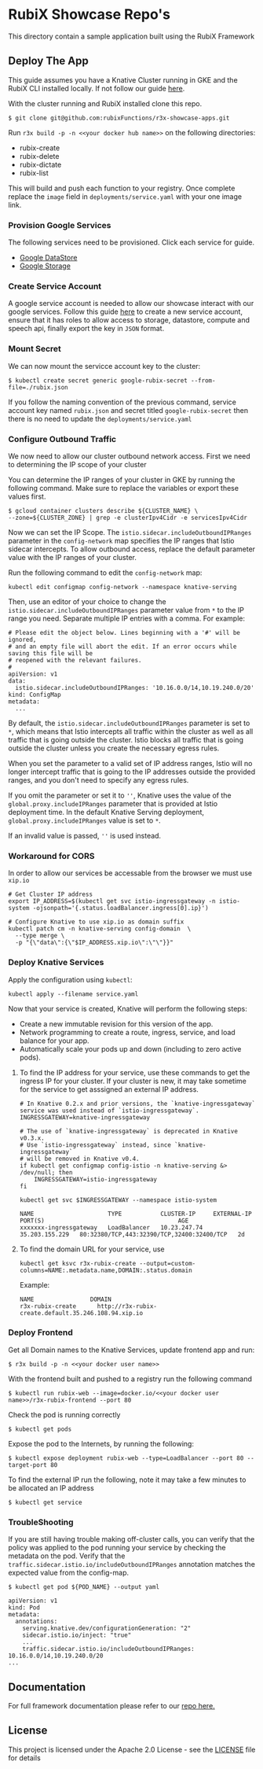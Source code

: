 # RubiX Showcase Repo's

This directory contain a sample application built using the RubiX Framework

## Deploy The App
This guide assumes you have a Knative Cluster running in GKE and the RubiX CLI installed locally. If not follow our guide [here](https://github.com/rubixFunctions/r3x-docs/blob/master/install/README.md).

With the cluster running and RubiX installed clone this repo.
```
$ git clone git@github.com:rubixFunctions/r3x-showcase-apps.git
```
Run `r3x build -p -n <<your docker hub name>>` on the following directories:
- rubix-create
- rubix-delete
- rubix-dictate
- rubix-list

This will build and push each function to your registry. Once complete replace the `image` field in `deployments/service.yaml` with your one image link. 

### Provision Google Services
The following services need to be provisioned. Click each service for guide.
- [Google DataStore](https://cloud.google.com/datastore/docs/quickstart)
- [Google Storage](https://cloud.google.com/storage/docs/quickstart-console)

### Create Service Account
A google service account is needed to allow our showcase interact with our google services. Follow this guide [here](https://developers.google.com/android/management/service-account) to create a new service account, ensure that it has roles to allow access to storage, datastore, compute and speech api, finally export the key in `JSON` format.

### Mount Secret
We can now mount the servicce account key to the cluster:
```
$ kubectl create secret generic google-rubix-secret --from-file=./rubix.json
```
If you follow the naming convention of the previous command, service account key named `rubix.json` and secret titled `google-rubix-secret` then there is no need to update the `deployments/service.yaml`

### Configure Outbound Traffic
We now need to allow our cluster outbound network access. First we need to determining the IP scope of your cluster

You can determine the IP ranges of your cluster in GKE by running the following command. Make sure to replace the variables or export these values first.

```shell
$ gcloud container clusters describe ${CLUSTER_NAME} \
--zone=${CLUSTER_ZONE} | grep -e clusterIpv4Cidr -e servicesIpv4Cidr
```
Now we can set the IP Scope. The `istio.sidecar.includeOutboundIPRanges` parameter in the `config-network`
map specifies the IP ranges that Istio sidecar intercepts. To allow outbound
access, replace the default parameter value with the IP ranges of your cluster.

Run the following command to edit the `config-network` map:

```shell
kubectl edit configmap config-network --namespace knative-serving
```

Then, use an editor of your choice to change the
`istio.sidecar.includeOutboundIPRanges` parameter value from `*` to the IP range
you need. Separate multiple IP entries with a comma. For example:

```
# Please edit the object below. Lines beginning with a '#' will be ignored,
# and an empty file will abort the edit. If an error occurs while saving this file will be
# reopened with the relevant failures.
#
apiVersion: v1
data:
  istio.sidecar.includeOutboundIPRanges: '10.16.0.0/14,10.19.240.0/20'
kind: ConfigMap
metadata:
  ...
```
By default, the `istio.sidecar.includeOutboundIPRanges` parameter is set to `*`,
which means that Istio intercepts all traffic within the cluster as well as all
traffic that is going outside the cluster. Istio blocks all traffic that is
going outside the cluster unless you create the necessary egress rules.

When you set the parameter to a valid set of IP address ranges, Istio will no
longer intercept traffic that is going to the IP addresses outside the provided
ranges, and you don't need to specify any egress rules.

If you omit the parameter or set it to `''`, Knative uses the value of the
`global.proxy.includeIPRanges` parameter that is provided at Istio deployment
time. In the default Knative Serving deployment, `global.proxy.includeIPRanges`
value is set to `*`.

If an invalid value is passed, `''` is used instead.

### Workaround for CORS
In order to allow our services be accessable from the browser we must use `xip.io`

```
# Get Cluster IP address
export IP_ADDRESS=$(kubectl get svc istio-ingressgateway -n istio-system -ojsonpath='{.status.loadBalancer.ingress[0].ip}')

# Configure Knative to use xip.io as domain suffix
kubectl patch cm -n knative-serving config-domain  \
  --type merge \
  -p "{\"data\":{\"$IP_ADDRESS.xip.io\":\"\"}}"

```

### Deploy Knative Services
Apply
   the configuration using `kubectl`:

   ```shell
   kubectl apply --filename service.yaml
   ```

Now that your service is created, Knative will perform the following steps:

   - Create a new immutable revision for this version of the app.
   - Network programming to create a route, ingress, service, and load balance
     for your app.
   - Automatically scale your pods up and down (including to zero active pods).

1. To find the IP address for your service, use these commands to get the
   ingress IP for your cluster. If your cluster is new, it may take sometime for
   the service to get asssigned an external IP address.

   ```shell
   # In Knative 0.2.x and prior versions, the `knative-ingressgateway` service was used instead of `istio-ingressgateway`.
   INGRESSGATEWAY=knative-ingressgateway

   # The use of `knative-ingressgateway` is deprecated in Knative v0.3.x.
   # Use `istio-ingressgateway` instead, since `knative-ingressgateway`
   # will be removed in Knative v0.4.
   if kubectl get configmap config-istio -n knative-serving &> /dev/null; then
       INGRESSGATEWAY=istio-ingressgateway
   fi

   kubectl get svc $INGRESSGATEWAY --namespace istio-system

   NAME                     TYPE           CLUSTER-IP     EXTERNAL-IP      PORT(S)                                      AGE
   xxxxxxx-ingressgateway   LoadBalancer   10.23.247.74   35.203.155.229   80:32380/TCP,443:32390/TCP,32400:32400/TCP   2d
   ```

1. To find the domain URL for your service, use

    ```shell
    kubectl get ksvc r3x-rubix-create --output=custom-columns=NAME:.metadata.name,DOMAIN:.status.domain
    ```

    Example:

    ```shell
    NAME                DOMAIN
    r3x-rubix-create      http://r3x-rubix-create.default.35.246.108.94.xip.io
   ```

### Deploy Frontend
Get all Domain names to the Knative Services, update frontend app and run:

```
$ r3x build -p -n <<your docker user name>>
```
With the frontend built and pushed to a registry run the following command
```
$ kubectl run rubix-web --image=docker.io/<<your docker user name>>/r3x-rubix-frontend --port 80
```
Check the pod is running correctly
```
$ kubectl get pods 
```
Expose the pod to the Internets, by running the following:
```
$ kubectl expose deployment rubix-web --type=LoadBalancer --port 80 --target-port 80
```
To find the external IP run the following, note it may take a few minutes to be allocated an IP address
```
$ kubectl get service
```

### TroubleShooting
If you are still having trouble making off-cluster calls, you can verify that
the policy was applied to the pod running your service by checking the metadata
on the pod. Verify that the `traffic.sidecar.istio.io/includeOutboundIPRanges`
annotation matches the expected value from the config-map.

```shell
$ kubectl get pod ${POD_NAME} --output yaml

apiVersion: v1
kind: Pod
metadata:
  annotations:
    serving.knative.dev/configurationGeneration: "2"
    sidecar.istio.io/inject: "true"
    ...
    traffic.sidecar.istio.io/includeOutboundIPRanges: 10.16.0.0/14,10.19.240.0/20
...
```



## Documentation
For full framework documentation please refer to our [repo here.](https://github.com/rubixFunctions/r3x-docs/blob/master/README.md)

## License
This project is licensed under the Apache 2.0 License - see the [LICENSE](LICENSE) file for details